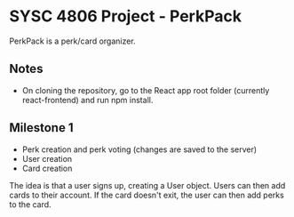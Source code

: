 # SYSC 4806 Project - PerkPack

PerkPack is a perk/card organizer.

## Notes
- On cloning the repository, go to the React app root folder (currently react-frontend) and run npm install.

## Milestone 1
- Perk creation and perk voting (changes are saved to the server)
- User creation
- Card creation

The idea is that a user signs up, creating a User object. Users can then add cards to their account. If the card doesn't exit, 
the user can then add perks to the card.
